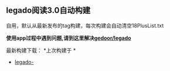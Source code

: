 ## legado阅读3.0自动构建

自用，默认从最新发布的tag构建，每次构建会自动清空18PlusList.txt

**使用app过程中遇到问题,请到这里解决[gedoor/legado](https://github.com/gedoor/legado/issues)**

 最新构建下载： *上次构建于 *

 * [legado-](https://github.com/0x152a/legado-Build/releases/latest)


